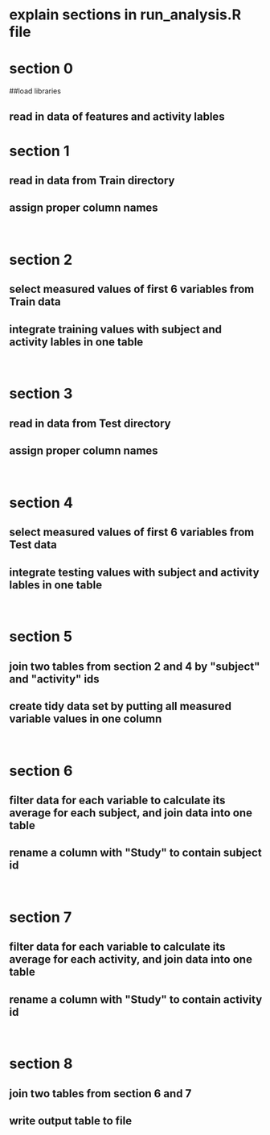 
# explain sections in run_analysis.R file

# section 0
##load libraries
## read in data of features and activity lables


# section 1

## read in data from Train directory
## assign proper column names



<br>

# section 2
## select measured values of first 6 variables from Train data
## integrate training values with subject and activity lables in one table


<br>

# section 3

## read in data from Test directory
## assign proper column names


<br>

# section 4
## select measured values of first 6 variables from Test data
## integrate testing values with subject and activity lables in one table

<br>

# section 5
## join two tables from section 2 and 4 by "subject" and "activity" ids
## create tidy data set by putting all measured variable values in one column


<br>

# section 6
## filter data for each variable to calculate its average for each subject, and join data into one table 
## rename a column with "Study" to contain subject id
<br>

# section 7

## filter data for each variable to calculate its average for each activity, and join data into one table
## rename a column with "Study" to contain activity id
<br>

# section 8
## join two tables from section 6 and 7
## write output table to file

